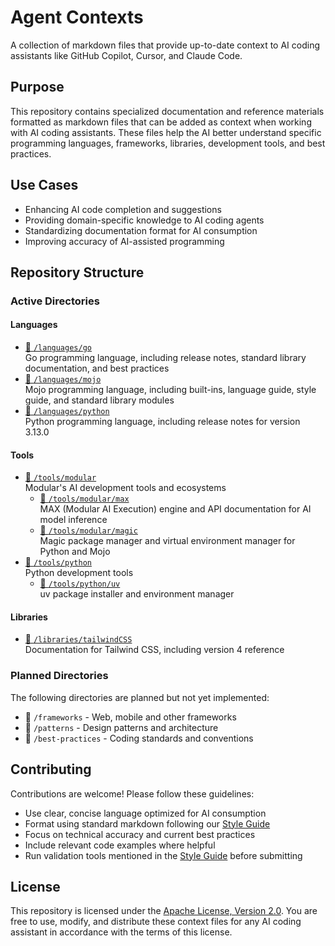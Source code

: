 # Agent Contexts

A collection of markdown files that provide up-to-date context to AI coding assistants like GitHub Copilot, Cursor, and Claude Code.

## Purpose

This repository contains specialized documentation and reference materials formatted as markdown files that can be added as context when working with AI coding assistants. These files help the AI better understand specific programming languages, frameworks, libraries, development tools, and best practices.

## Use Cases

- Enhancing AI code completion and suggestions
- Providing domain-specific knowledge to AI coding agents
- Standardizing documentation format for AI consumption
- Improving accuracy of AI-assisted programming

## Repository Structure

### Active Directories

#### Languages

- [📁 `/languages/go`](./languages/go)
  <br>Go programming language, including release notes, standard library documentation, and best practices
- [📁 `/languages/mojo`](./languages/mojo)
  <br>Mojo programming language, including built-ins, language guide, style guide, and standard library modules
- [📁 `/languages/python`](./languages/python)
  <br>Python programming language, including release notes for version 3.13.0

#### Tools

- [📁 `/tools/modular`](./tools/modular)
  <br>Modular's AI development tools and ecosystems
  - [📁 `/tools/modular/max`](./tools/modular/max)
    <br>MAX (Modular AI Execution) engine and API documentation for AI model inference
  - [📁 `/tools/modular/magic`](./tools/modular/magic)
    <br>Magic package manager and virtual environment manager for Python and Mojo
- [📁 `/tools/python`](./tools/python)
  <br>Python development tools
  - [📁 `/tools/python/uv`](./tools/python/uv/uv.md)
    <br>uv package installer and environment manager

#### Libraries

- [📁 `/libraries/tailwindCSS`](./libraries/tailwindCSS)
  <br>Documentation for Tailwind CSS, including version 4 reference

### Planned Directories

The following directories are planned but not yet implemented:

- 📁 `/frameworks` - Web, mobile and other frameworks
- 📁 `/patterns` - Design patterns and architecture
- 📁 `/best-practices` - Coding standards and conventions

## Contributing

Contributions are welcome! Please follow these guidelines:
- Use clear, concise language optimized for AI consumption
- Format using standard markdown following our [Style Guide](./STYLE-GUIDE.md)
- Focus on technical accuracy and current best practices
- Include relevant code examples where helpful
- Run validation tools mentioned in the [Style Guide](./STYLE-GUIDE.md) before submitting

## License

This repository is licensed under the [Apache License, Version 2.0](./LICENSE). You are free to use, modify, and distribute these context files for any AI coding assistant in accordance with the terms of this license.
